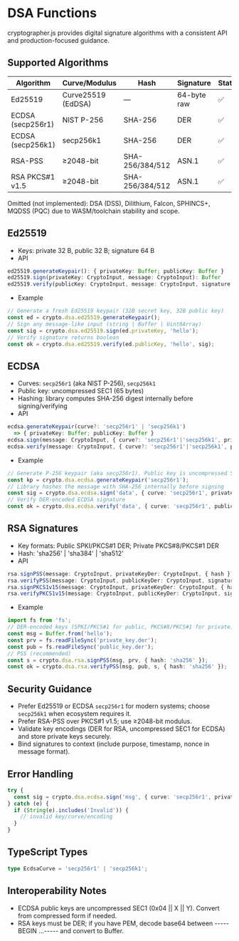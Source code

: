 # DSA Functions

cryptographer.js provides digital signature algorithms with a consistent API and production-focused guidance.

## Supported Algorithms

| Algorithm | Curve/Modulus | Hash | Signature | Status | Notes |
|----------|----------------|------|-----------|--------|-------|
| Ed25519 | Curve25519 (EdDSA) | — | 64-byte raw | ✅ | Modern, fast, safe defaults |
| ECDSA (secp256r1) | NIST P-256 | SHA-256 | DER | ✅ | Compliance-friendly |
| ECDSA (secp256k1) | secp256k1 | SHA-256 | DER | ✅ | Bitcoin/crypto ecosystems |
| RSA-PSS | ≥2048-bit | SHA-256/384/512 | ASN.1 | ✅ | Prefer over PKCS#1 v1.5 |
| RSA PKCS#1 v1.5 | ≥2048-bit | SHA-256/384/512 | ASN.1 | ✅ | Legacy compatibility |

Omitted (not implemented): DSA (DSS), Dilithium, Falcon, SPHINCS+, MQDSS (PQC) due to WASM/toolchain stability and scope.

## Ed25519

- Keys: private 32 B, public 32 B; signature 64 B
- API
```ts
ed25519.generateKeypair(): { privateKey: Buffer; publicKey: Buffer }
ed25519.sign(privateKey: CryptoInput, message: CryptoInput): Buffer
ed25519.verify(publicKey: CryptoInput, message: CryptoInput, signature: CryptoInput): boolean
```
- Example
```ts
// Generate a fresh Ed25519 keypair (32B secret key, 32B public key)
const ed = crypto.dsa.ed25519.generateKeypair();
// Sign any message-like input (string | Buffer | Uint8Array)
const sig = crypto.dsa.ed25519.sign(ed.privateKey, 'hello');
// Verify signature returns boolean
const ok = crypto.dsa.ed25519.verify(ed.publicKey, 'hello', sig);
```

## ECDSA

- Curves: `secp256r1` (aka NIST P-256), `secp256k1`
- Public key: uncompressed SEC1 (65 bytes)
- Hashing: library computes SHA-256 digest internally before signing/verifying
- API
```ts
ecdsa.generateKeypair(curve?: 'secp256r1' | 'secp256k1')
  => { privateKey: Buffer; publicKey: Buffer }
ecdsa.sign(message: CryptoInput, { curve?: 'secp256r1'|'secp256k1', privateKey: CryptoInput, hash?: 'sha256' }): Buffer // DER
ecdsa.verify(message: CryptoInput, { curve?: 'secp256r1'|'secp256k1', publicKey: CryptoInput, signature: CryptoInput, hash?: 'sha256' }): boolean
```
- Example
```ts
// Generate P-256 keypair (aka secp256r1). Public key is uncompressed SEC1 (65B)
const kp = crypto.dsa.ecdsa.generateKeypair('secp256r1');
// Library hashes the message with SHA-256 internally before signing
const sig = crypto.dsa.ecdsa.sign('data', { curve: 'secp256r1', privateKey: kp.privateKey });
// Verify DER-encoded ECDSA signature
const ok = crypto.dsa.ecdsa.verify('data', { curve: 'secp256r1', publicKey: kp.publicKey, signature: sig });
```

## RSA Signatures

- Key formats: Public SPKI/PKCS#1 DER; Private PKCS#8/PKCS#1 DER
- Hash: 'sha256' | 'sha384' | 'sha512'
- API
```ts
rsa.signPSS(message: CryptoInput, privateKeyDer: CryptoInput, { hash }?): Buffer
rsa.verifyPSS(message: CryptoInput, publicKeyDer: CryptoInput, signature: CryptoInput, { hash }?): boolean
rsa.signPKCS1v15(message: CryptoInput, privateKeyDer: CryptoInput, { hash }?): Buffer
rsa.verifyPKCS1v15(message: CryptoInput, publicKeyDer: CryptoInput, signature: CryptoInput, { hash }?): boolean
```
- Example
```ts
import fs from 'fs';
// DER-encoded keys (SPKI/PKCS#1 for public, PKCS#8/PKCS#1 for private)
const msg = Buffer.from('hello');
const prv = fs.readFileSync('private_key.der');
const pub = fs.readFileSync('public_key.der');
// PSS (recommended)
const s = crypto.dsa.rsa.signPSS(msg, prv, { hash: 'sha256' });
const ok = crypto.dsa.rsa.verifyPSS(msg, pub, s, { hash: 'sha256' });
```

## Security Guidance
- Prefer Ed25519 or ECDSA `secp256r1` for modern systems; choose `secp256k1` when ecosystem requires it.
- Prefer RSA-PSS over PKCS#1 v1.5; use ≥2048-bit modulus.
- Validate key encodings (DER for RSA, uncompressed SEC1 for ECDSA) and store private keys securely.
- Bind signatures to context (include purpose, timestamp, nonce in message format).

## Error Handling
```ts
try {
  const sig = crypto.dsa.ecdsa.sign('msg', { curve: 'secp256r1', privateKey });
} catch (e) {
  if (String(e).includes('Invalid')) {
    // invalid key/curve/encoding
  }
}
```

## TypeScript Types
```ts
type EcdsaCurve = 'secp256r1' | 'secp256k1';
```

## Interoperability Notes
- ECDSA public keys are uncompressed SEC1 (0x04 || X || Y). Convert from compressed form if needed.
- RSA keys must be DER; if you have PEM, decode base64 between -----BEGIN ...----- and convert to Buffer.
